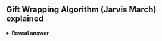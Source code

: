 ## Gift Wrapping Algorithm (Jarvis March) explained
<details>
<summary><b>Reveal answer</b></summary>
1. Start from the left most point<br>2. Set up an orientation tournament using the current point as the anchor point; Select the point that has the greatest interior angle<br>3. terminate if the next point is the start point
</details>
